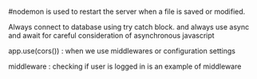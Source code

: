 #nodemon is used to restart the server when a file is saved or modified.

Always connect to database using try catch block. and always use async and await for careful consideration of asynchronous javascript

app.use(cors()) : when we use middlewares or configuration settings

middleware : checking if user is logged in is an example of middleware


